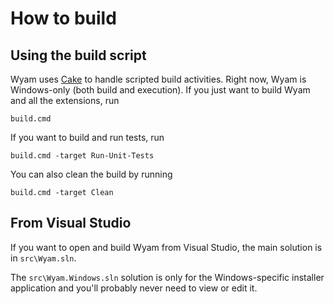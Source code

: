 # How to build

## Using the build script

Wyam uses [Cake](http://cakebuild.net/) to handle scripted build activities. Right now, Wyam is Windows-only (both build and execution). If you just want to build Wyam and all the extensions, run

```
build.cmd
``` 

If you want to build and run tests, run

```
build.cmd -target Run-Unit-Tests
```

You can also clean the build by running

```
build.cmd -target Clean
```

## From Visual Studio

If you want to open and build Wyam from Visual Studio, the main solution is in `src\Wyam.sln`.

The `src\Wyam.Windows.sln` solution is only for the Windows-specific installer application and you'll probably never need to view or edit it.